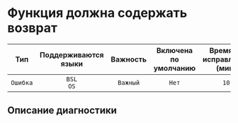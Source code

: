 # Функция должна содержать возврат

| Тип | Поддерживаются<br/>языки | Важность | Включена<br/>по умолчанию | Время на<br/>исправление (мин) | Тэги |
| :-: | :-: | :-: | :-: | :-: | :-: |
| `Ошибка` | `BSL`<br/>`OS` | `Важный` | `Нет` | `10` | `suspicious`<br/>`unpredictable` |

<!-- Блоки выше заполняются автоматически, не трогать -->
## Описание диагностики
